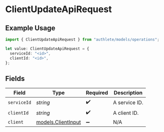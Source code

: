 # ClientUpdateApiRequest

## Example Usage

```typescript
import { ClientUpdateApiRequest } from "authlete/models/operations";

let value: ClientUpdateApiRequest = {
  serviceId: "<id>",
  clientId: "<id>",
};
```

## Fields

| Field                                             | Type                                              | Required                                          | Description                                       |
| ------------------------------------------------- | ------------------------------------------------- | ------------------------------------------------- | ------------------------------------------------- |
| `serviceId`                                       | *string*                                          | :heavy_check_mark:                                | A service ID.                                     |
| `clientId`                                        | *string*                                          | :heavy_check_mark:                                | A client ID.                                      |
| `client`                                          | [models.ClientInput](../../models/clientinput.md) | :heavy_minus_sign:                                | N/A                                               |